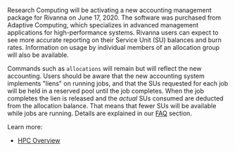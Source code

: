 Research Computing will be activating a new accounting management package for Rivanna on June 17, 2020. The software was purchased from Adaptive Computing, which specializes in advanced management applications for high-performance systems. Rivanna users can expect to see more accurate reporting on their Service Unit (SU) balances and burn rates. Information on usage by individual members of an allocation group will also be available.

Commands such as `allocations` will remain but will reflect the new accounting. Users should be aware that the new accounting system implements "liens" on running jobs, and that the SUs requested for each job will be held in a reserved pool until the job completes. When the job completes the lien is released and the _actual_ SUs consumed
are deducted from the allocation balance. That means that fewer SUs will be available while jobs are running. Details are explained in our [FAQ](/userinfo/faq/rivanna-faq/#allocations) section.

Learn more:
- [HPC Overview](/userinfo/hpc)
